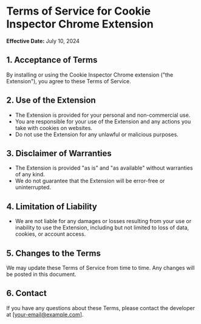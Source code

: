 # Terms of Service for Cookie Inspector Chrome Extension

**Effective Date:** July 10, 2024

## 1. Acceptance of Terms
By installing or using the Cookie Inspector Chrome extension ("the Extension"), you agree to these Terms of Service.

## 2. Use of the Extension
- The Extension is provided for your personal and non-commercial use.
- You are responsible for your use of the Extension and any actions you take with cookies on websites.
- Do not use the Extension for any unlawful or malicious purposes.

## 3. Disclaimer of Warranties
- The Extension is provided "as is" and "as available" without warranties of any kind.
- We do not guarantee that the Extension will be error-free or uninterrupted.

## 4. Limitation of Liability
- We are not liable for any damages or losses resulting from your use or inability to use the Extension, including but not limited to loss of data, cookies, or account access.

## 5. Changes to the Terms
We may update these Terms of Service from time to time. Any changes will be posted in this document.

## 6. Contact
If you have any questions about these Terms, please contact the developer at [your-email@example.com]. 
